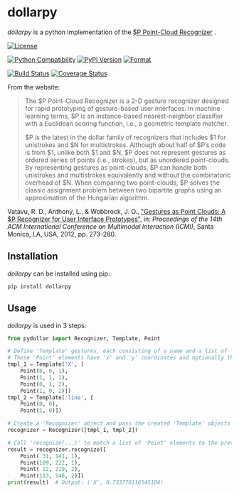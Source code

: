 # dollarpy

*dollarpy* is a python implementation of the [$P Point-Cloud Recognizer](http://depts.washington.edu/aimgroup/proj/dollar/pdollar.html) .

[![License](https://img.shields.io/pypi/l/dollarpy.svg)](https://www.gnu.org/licenses/lgpl.html)

[![Python Compatibility](https://img.shields.io/pypi/pyversions/dollarpy.svg)](https://pypi.python.org/pypi/dollarpy/) [![PyPI Version](https://img.shields.io/pypi/v/dollarpy.svg)](https://pypi.python.org/pypi/dollarpy/) [![Format](https://img.shields.io/pypi/format/dollarpy.svg)](https://pypi.python.org/pypi/dollarpy/)

[![Build Status](https://img.shields.io/travis/sonovice/dollarpy.svg)](https://travis-ci.org/sonovice/dollarpy) [![Coverage Status](https://img.shields.io/codecov/c/github/sonovice/dollarpy.svg)](https://codecov.io/gh/sonovice/dollarpy)

From the website:

> The $P Point-Cloud Recognizer is a 2-D gesture recognizer designed for rapid prototyping of gesture-based user interfaces. In machine learning terms, $P is an instance-based nearest-neighbor classifier with a Euclidean scoring function, i.e., a geometric template matcher.
> 
> $P is the latest in the dollar family of recognizers that includes $1 for unistrokes and $N for multistrokes. Although about half of $P’s code is from $1, unlike both $1 and $N, $P does not represent gestures as ordered series of points (i.e., strokes), but as unordered point-clouds. By representing gestures as point-clouds, $P can handle both unistrokes and multistrokes equivalently and without the combinatoric overhead of $N. When comparing two point-clouds, $P solves the classic assignment problem between two bipartite graphs using an approximation of the Hungarian algorithm.

Vatavu, R. D., Anthony, L., & Wobbrock, J. O., ["Gestures as Point Clouds: A $P Recognizer for User Interface Prototypes"](http://faculty.washington.edu/wobbrock/pubs/icmi-12.pdf), in: *Proceedings of the 14th ACM International Conference on Multimodal Interaction (ICMI)*, Santa Monica, LA, USA, 2012, pp. 273-280.

## Installation
*dollarpy* can be installed using pip:

```
pip install dollarpy
```

## Usage
*dollarpy* is used in 3 steps:

``` python
from pydollar import Recognizer, Template, Point

# Define 'Template' gestures, each consisting of a name and a list of 'Point' elements.
# These 'Point' elements have 'x' and 'y' coordinates and optionally the stroke index a point belongs to.
tmpl_1 = Template('X', [
    Point(0, 0, 1),
    Point(1, 1, 1),
    Point(0, 1, 2),
    Point(1, 0, 2)])
tmpl_2 = Template('line', [
    Point(0, 0),
    Point(1, 0)])

# Create a 'Recognizer' object and pass the created 'Template' objects as a list.
recognizer = Recognizer([tmpl_1, tmpl_2])

# Call 'recognize(...)' to match a list of 'Point' elements to the previously defined templates.
result = recognizer.recognize([
    Point( 31, 141, 1),
    Point(109, 222, 1),
    Point( 22, 219, 2),
    Point(113, 146, 2)])
print(result)  # Output: ('X', 0.733770116545184)
```
